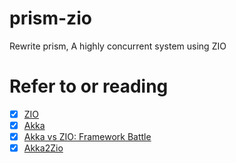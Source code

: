 # prism-zio
Rewrite prism, A highly concurrent system using ZIO


# Refer to or reading
- [x] [ZIO](https://zio.dev/reference/)
- [x] [Akka](https://doc.akka.io/docs/akka/current/typed/actors.html)
- [x] [Akka vs ZIO: Framework Battle](https://medium.com/ing-blog/akka-vs-zio-framework-battle-6a9fac2c7287)
- [X] [Akka2Zio](https://github.com/HodaAlemi/Akka2Zio)
